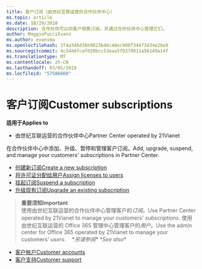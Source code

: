 ```yaml
---
title: 客户订阅（由世纪互联运营的合作伙伴中心）
ms.topic: article
ms.date: 10/29/2018
description: 合作伙伴可以向客户销售订阅，并通过合作伙伴中心管理它们。
author: MaggiePucciEvans
ms.author: evansma
ms.openlocfilehash: 3f4a346d38e9823b46c48ec900f34473434e2be9
ms.sourcegitcommit: 4c34d6fcaf020bcc53eaa5f0379011a56149a14f
ms.translationtype: MT
ms.contentlocale: zh-CN
ms.lasthandoff: 03/05/2019
ms.locfileid: "57586660"
---
```

# <a name="customer-subscriptions"></a><span data-ttu-id="980cb-103">客户订阅</span><span class="sxs-lookup"><span data-stu-id="980cb-103">Customer subscriptions</span></span>

<span data-ttu-id="980cb-104">**适用于**</span><span class="sxs-lookup"><span data-stu-id="980cb-104">**Applies to**</span></span>

-   <span data-ttu-id="980cb-105">由世纪互联运营的合作伙伴中心</span><span class="sxs-lookup"><span data-stu-id="980cb-105">Partner Center operated by 21Vianet</span></span>


<span data-ttu-id="980cb-106">在合作伙伴中心中添加、升级、暂停和管理客户订阅。</span><span class="sxs-lookup"><span data-stu-id="980cb-106">Add, upgrade, suspend, and manage your customers' subscriptions in Partner Center.</span></span>

-   [<span data-ttu-id="980cb-107">创建新订阅</span><span class="sxs-lookup"><span data-stu-id="980cb-107">Create a new subscription</span></span>](create-a-new-subscription.md)
-   [<span data-ttu-id="980cb-108">将许可证分配给用户</span><span class="sxs-lookup"><span data-stu-id="980cb-108">Assign licenses to users</span></span>](assign-licenses-to-users.md)
-   [<span data-ttu-id="980cb-109">挂起订阅</span><span class="sxs-lookup"><span data-stu-id="980cb-109">Suspend a subscription</span></span>](suspend-a-subscription.md)
-   [<span data-ttu-id="980cb-110">升级现有订阅</span><span class="sxs-lookup"><span data-stu-id="980cb-110">Upgrade an existing subscription</span></span>](add-licenses-or-services-to-an-existing-subscription.md)

><span data-ttu-id="980cb-111">**重要须知**</span><span class="sxs-lookup"><span data-stu-id="980cb-111">**Important**</span></span><br><span data-ttu-id="980cb-112">使用由世纪互联运营的合作伙伴中心管理客户的*订阅*。</span><span class="sxs-lookup"><span data-stu-id="980cb-112">Use Partner Center operated by 21Vianet to manage your customers' *subscriptions*.</span></span> <span data-ttu-id="980cb-113">使用由世纪互联运营的 Office 365 管理中心管理客户的*用户*。</span><span class="sxs-lookup"><span data-stu-id="980cb-113">Use the admin center for Office 365 operated by 21Vianet to manage your customers' *users*.</span></span> 
 
<span data-ttu-id="980cb-114"> *\*另请参阅**</span><span class="sxs-lookup"><span data-stu-id="980cb-114"> *\*See also**</span></span>

-   [<span data-ttu-id="980cb-115">客户帐户</span><span class="sxs-lookup"><span data-stu-id="980cb-115">Customer accounts</span></span>](customer-accounts.md)
-   [<span data-ttu-id="980cb-116">客户支持</span><span class="sxs-lookup"><span data-stu-id="980cb-116">Customer support</span></span>](customer-support.md)




